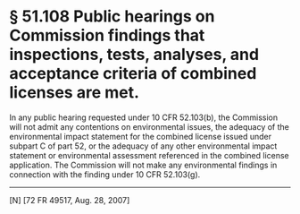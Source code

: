 # § 51.108   Public hearings on Commission findings that inspections, tests, analyses, and acceptance criteria of combined licenses are met.

In any public hearing requested under 10 CFR 52.103(b), the Commission will not admit any contentions on environmental issues, the adequacy of the environmental impact statement for the combined license issued under subpart C of part 52, or the adequacy of any other environmental impact statement or environmental assessment referenced in the combined license application. The Commission will not make any environmental findings in connection with the finding under 10 CFR 52.103(g).



---

[N] [72 FR 49517, Aug. 28, 2007]




